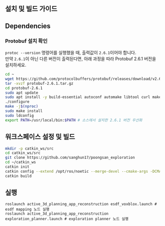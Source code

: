 ## 설치 및 빌드 가이드

## Dependencies

### Protobuf 설치 확인

`protoc --version` 명령어를 실행했을 때, 출력값이 `2.6.1`이어야 합니다.  
만약 `2.6.1`이 아닌 다른 버전이 출력된다면, 아래 과정을 따라 Protobuf 2.6.1 버전을 설치하세요.

```bash
cd ~
wget https://github.com/protocolbuffers/protobuf/releases/download/v2.6.1/protobuf-2.6.1.tar.gz
tar -xvzf protobuf-2.6.1.tar.gz
cd protobuf-2.6.1
sudo apt update
sudo apt install -y build-essential autoconf automake libtool curl make g++ unzip
./configure
make -j$(nproc)
sudo make install
sudo ldconfig
export PATH=/usr/local/bin:$PATH # 소스에서 설치한 2.6.1 버전 우선화
```

## 워크스페이스 설정 및 빌드

```bash
mkdir -p catkin_ws/src
cd catkin_ws/src
git clone https://github.com/sanghun17/poongsan_exploration
cd ~/catkin_ws
catkin init
catkin config --extend /opt/ros/noetic --merge-devel --cmake-args -DCMAKE_BUILD_TYPE=Release
catkin build
```


## 실행
```basah
roslaunch active_3d_planning_app_reconstruction esdf_voxblox.launch # esdf mapping 노드 실행
roslaunch active_3d_planning_app_reconstruction exploration_planner.launch # exploration planner 노드 실행
```
